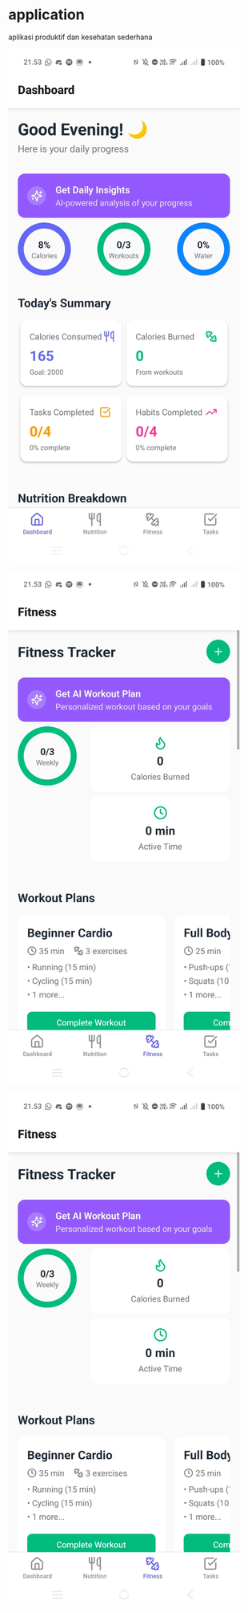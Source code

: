# application
aplikasi produktif dan kesehatan sederhana

![S](https://github.com/eris-boop/application/blob/7ab6ba8defc0c83f3d407326bf75bcd4a39e73d6/WhatsApp%20Image%202025-07-07%20at%2021.54.13_3799a4e3.jpg)

![S](https://github.com/eris-boop/application/blob/a4e6386f84d1a4dd3f3104036d1c157caaf30c1b/sample%20application.1.1/WhatsApp%20Image%202025-07-07%20at%2021.54.14_6cd22748.jpg)

![S](https://github.com/eris-boop/application/blob/8ace1e07195aee9cc62970ccdd96a7d4c9543a0a/WhatsApp%20Image%202025-07-07%20at%2021.54.14_6cd22748.jpg)

